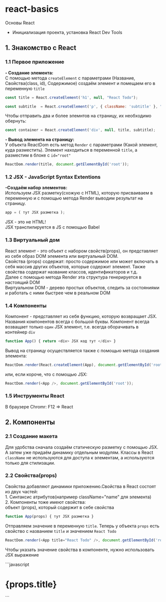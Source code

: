 # react-basics
Основы React

- Инициализация проекта, установка React Dev Tools

<h2>1. Знакомство с React</h2>
<h3>1.1 Первое приложение</h3>
<p><b>- Создание элемента:</b><br/>
С помощью метода <code>createElement</code> с параметрами (Название, Свойства(class, id), Содержимое) создаём элемент и помещаем его в переменную <code>title</code></p>

```javascript
const title = React.createElement('h1', null, "React Todo");
```

```javascript
const subtitle  = React.createElement('p', { className: 'subtitle' }, "Это первое приложение на React");
```

<p>Чтобы отправить два и более элемнтов на страницу, их необходимо обернуть:</p>

```javascript
const container = React.createElement('div', null, title, subtitle);
```

<p><b>- Вывод элемента на страницу:</b><br/>
У объекта ReactDom есть метод <code>Render</code> с параметрами (Какой элемент, куда разместить). Элемент находиться в переменной <code>title</code>, а разместим в блоке с <code>id="root"</code></p>

```javascript
ReactDom.render(title, document.getElementById('root'));
```

<h3>1.2 JSX - JavaScript Syntax Extentions</h3>
<p><b>-Создаём набор элементов:</b><br/>
Используем JSX разметку(cхожую с HTML), которую присваиваем в переменную и с помощью метода Render выводим результат на страницу.</p>

```javascript
app = ( тут JSX разметка );
```

<p>JSX - это не HTML!<br/>JSX транспилируется в JS с помощью Babel</p>
<h3>1.3 Виртуальный дом</h3>
<p>React элемент - это объект с набором свойств(props), он представляет из себя образ DOM элемента или виртуальный DOM.<br/>Свойства (props) содержат: просто содержимое или может включать в себя массив других объектов, которые содержит элемент. Также свойства содержат название классов, идентификаторов и т.д.<br/>Далее с помощью метода Render эта структура генерируется в настоящий DOM<br/>Виртуальном DOM - дерево простых объектов, следить за состояниями и работать с ними быстрее чем в реальном DOM</p>
<h3>1.4 Компоненты</h3>
<p>Компонент - представляет из себя функцию, которую возвращает JSX. Названия компонентов всегда с большой буквы. Компонент всегда возващает только <code>один</code> JSX элемент, т.е. всегда оборачивать в контейнер <code>div</code></p>

```javascript
function App() { return <div> JSX код тут </div> }
```

<p>Вывод на страницу осуществляется также с помощью метода создания элемента:</p>

```javascript
ReactDom.render(React.createElement(App), document.getElementById('root'));
```

<p>или, если короче, что с помощью JSX:</p>

```javascript
ReactDom.render(<App />, document.getElementById('root'));
```

<h3>1.5 Инструменты React</h3>
<p>В браузере Chromr: F12 => React</p>

<h2>2. Компоненты</h2>
<h3>2.1 Создание макета</h3>
<p>Для удобства сначала создаём статическую разметку с помощью JSX. А затем уже придаём динамику отдельным модулям. Классы в React <code>className</code> не используются для доступа к элементам, а используются только для стилизации.</p>
<h3>2.2 Свойства(props)</h3>
<p>Свойства добавляют динамики приложению.Свойства в React состоят из двух частей:<br/>
1. Синтаксис атрибутов(например className="name" для элемента)<br/>
2. Компоненты тоже имеют свойства:<br/
-При написании компонента мы создаём функцию, которая принимает параметр, этот параметр представляет из себя <code>объект (props)</code>, который содержит в себе свойства</p>

```javascript
function App(props) { тут JSX разметка }
```

<p>Отправляем значение в переменную <code>title</code>. Теперь у объекта <code>props</code> есть свойство с названием <code>title</code> и значением <code>React Todo</code></p>

```javascript
ReactDom.render(<App title="React Todo" />, document.getElementById('root'));
```

<p>Чтобы указать значение свойства в компоненте, нужно использовать JSX выражение</p>
```javascript
<h1>{props.title}</h1>
```

